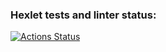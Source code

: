 ### Hexlet tests and linter status:
[![Actions Status](https://github.com/khaustova/js-starter-project-44/workflows/hexlet-check/badge.svg)](https://github.com/khaustova/js-starter-project-44/actions)
